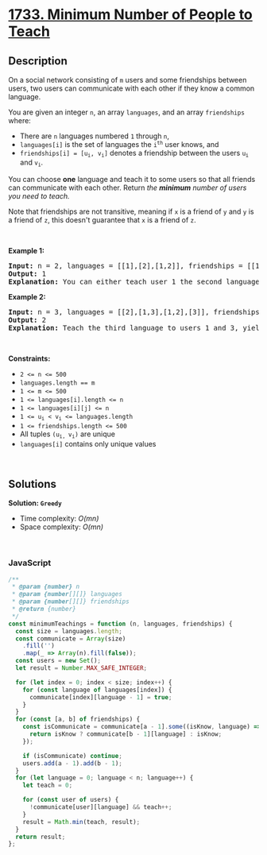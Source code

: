 # [1733. Minimum Number of People to Teach](https://leetcode.com/problems/minimum-number-of-people-to-teach)

## Description

<div class="xFUwe" data-track-load="description_content"><p>On a social network consisting of <code>m</code> users and some friendships between users, two users can communicate with each other if they know a common language.</p>

<p>You are given an integer <code>n</code>, an array <code>languages</code>, and an array <code>friendships</code> where:</p>

<ul>
	<li>There are <code>n</code> languages numbered <code>1</code> through <code>n</code>,</li>
	<li><code>languages[i]</code> is the set of languages the <code>i<sup>​​​​​​th</sup></code>​​​​ user knows, and</li>
	<li><code>friendships[i] = [u<sub>​​​​​​i</sub>​​​, v<sub>​​​​​​i</sub>]</code> denotes a friendship between the users <code>u<sup>​​​​​</sup><sub>​​​​​​i</sub></code>​​​​​ and <code>v<sub>i</sub></code>.</li>
</ul>

<p>You can choose <strong>one</strong> language and teach it to some users so that all friends can communicate with each other. Return <i data-stringify-type="italic">the</i> <i><strong>minimum</strong> </i><i data-stringify-type="italic">number of users you need to teach.</i></p>
Note that friendships are not transitive, meaning if <code>x</code> is a friend of <code>y</code> and <code>y</code> is a friend of <code>z</code>, this doesn't guarantee that <code>x</code> is a friend of <code>z</code>.
<p>&nbsp;</p>
<p><strong class="example">Example 1:</strong></p>

<pre><strong>Input:</strong> n = 2, languages = [[1],[2],[1,2]], friendships = [[1,2],[1,3],[2,3]]
<strong>Output:</strong> 1
<strong>Explanation:</strong> You can either teach user 1 the second language or user 2 the first language.
</pre>

<p><strong class="example">Example 2:</strong></p>

<pre><strong>Input:</strong> n = 3, languages = [[2],[1,3],[1,2],[3]], friendships = [[1,4],[1,2],[3,4],[2,3]]
<strong>Output:</strong> 2
<strong>Explanation:</strong> Teach the third language to users 1 and 3, yielding two users to teach.
</pre>

<p>&nbsp;</p>
<p><strong>Constraints:</strong></p>

<ul>
	<li><code>2 &lt;= n &lt;= 500</code></li>
	<li><code>languages.length == m</code></li>
	<li><code>1 &lt;= m &lt;= 500</code></li>
	<li><code>1 &lt;= languages[i].length &lt;= n</code></li>
	<li><code>1 &lt;= languages[i][j] &lt;= n</code></li>
	<li><code>1 &lt;= u<sub>​​​​​​i</sub> &lt; v<sub>​​​​​​i</sub> &lt;= languages.length</code></li>
	<li><code>1 &lt;= friendships.length &lt;= 500</code></li>
	<li>All tuples <code>(u<sub>​​​​​i, </sub>v<sub>​​​​​​i</sub>)</code> are unique</li>
	<li><code>languages[i]</code> contains only unique values</li>
</ul>
</div>

<p>&nbsp;</p>

## Solutions

**Solution: `Greedy`**

- Time complexity: <em>O(mn)</em>
- Space complexity: <em>O(mn)</em>

<p>&nbsp;</p>

### **JavaScript**

```js
/**
 * @param {number} n
 * @param {number[][]} languages
 * @param {number[][]} friendships
 * @return {number}
 */
const minimumTeachings = function (n, languages, friendships) {
  const size = languages.length;
  const communicate = Array(size)
    .fill('')
    .map(_ => Array(n).fill(false));
  const users = new Set();
  let result = Number.MAX_SAFE_INTEGER;

  for (let index = 0; index < size; index++) {
    for (const language of languages[index]) {
      communicate[index][language - 1] = true;
    }
  }
  for (const [a, b] of friendships) {
    const isCommunicate = communicate[a - 1].some((isKnow, language) => {
      return isKnow ? communicate[b - 1][language] : isKnow;
    });

    if (isCommunicate) continue;
    users.add(a - 1).add(b - 1);
  }
  for (let language = 0; language < n; language++) {
    let teach = 0;

    for (const user of users) {
      !communicate[user][language] && teach++;
    }
    result = Math.min(teach, result);
  }
  return result;
};
```
